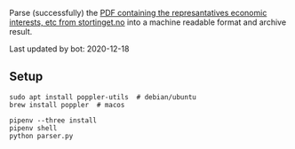Parse (successfully) the [PDF containing the represantatives economic interests, etc from stortinget.no](https://www.stortinget.no/no/Stortinget-og-demokratiet/Representantene/Okonomiske-interesser/) into a machine readable format and archive result.

Last updated by bot: 2020-12-18

## Setup
    sudo apt install poppler-utils  # debian/ubuntu
    brew install poppler  # macos

    pipenv --three install
    pipenv shell
    python parser.py

